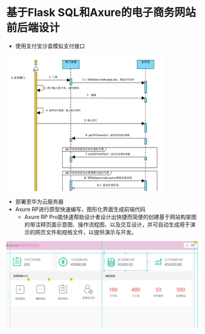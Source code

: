 # 基于Flask SQL和Axure的电子商务网站前后端设计

- 使用支付宝沙盒模拟支付接口

<img src="./assets/image-20241017233544864.png" alt="image-20241017233544864" style="zoom:67%;" />

- 部署至华为云服务器
- Axure RP进行原型快速编写，图形化界面生成前端代码
  - Axure RP Pro能快速帮助设计者设计出快捷而简便的创建基于网站构架图的带注释页面示意图、操作流程图、以及交互设计，并可自动生成用于演示的网页文件和规格文件，以提供演示与开发。

![image-20241017233703006](./assets/image-20241017233703006.png)



